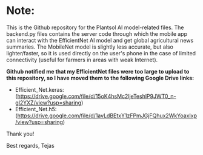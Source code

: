 # Note:
This is the Github repository for the Plantsol AI model-related files. The backend.py files contains the server code through which the mobile app can interact with the EfficientNet AI model and get global agricultural news summaries. The MobileNet model is slightly less accurate, but also lighter/faster, so it is used directly on the user's phone in the case of limited connectivity (useful for farmers in areas with weak Internet).

**Github notified me that my EfficientNet files were too large to upload to this repository, so I have moved them to the following Google Drive links:**
- Efficient_Net.keras: (https://drive.google.com/file/d/15oK4hsMc2ljeTeshlP9JWT0_n-gl2YXZ/view?usp=sharing)
- Efficient_Net.h5: (https://drive.google.com/file/d/1avLdBEtxY1zFPmJGjFQhux2WkYoaxIxp/view?usp=sharing)

Thank you!

Best regards,
Tejas
